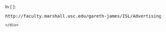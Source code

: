<div class="cell border-box-sizing code_cell rendered">
<div class="input">
<div class="prompt input_prompt">In&nbsp;[&nbsp;]:</div>
<div class="inner_cell">
    <div class="input_area">
<div class=" highlight hl-ipython3"><pre><span></span><span class="n">http</span><span class="p">:</span><span class="o">//</span><span class="n">faculty</span><span class="o">.</span><span class="n">marshall</span><span class="o">.</span><span class="n">usc</span><span class="o">.</span><span class="n">edu</span><span class="o">/</span><span class="n">gareth</span><span class="o">-</span><span class="n">james</span><span class="o">/</span><span class="n">ISL</span><span class="o">/</span><span class="n">Advertising</span><span class="o">.</span><span class="n">csv</span>
</pre></div>

    </div>
</div>
</div>

</div>
 

